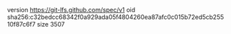 version https://git-lfs.github.com/spec/v1
oid sha256:c32bedcc68342f0a929ada05f4804260ea87afc0c015b72ed5cb25510f87c6f7
size 3507
